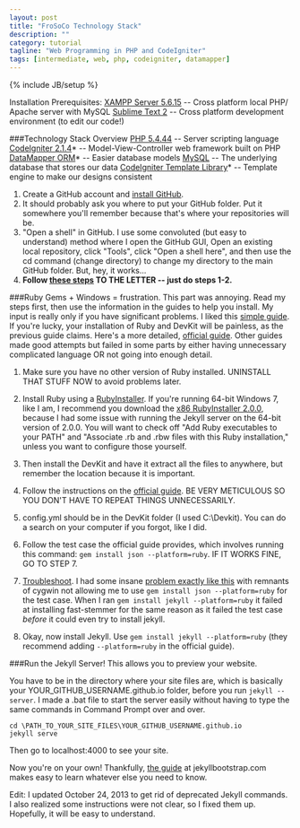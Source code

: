 ```yaml
---
layout: post
title: "FroSoCo Technology Stack"
description: ""
category: tutorial
tagline: "Web Programming in PHP and CodeIgniter"
tags: [intermediate, web, php, codeigniter, datamapper]
---
```

{% include JB/setup %}

Installation Prerequisites:
[XAMPP Server 5.6.15](https://www.apachefriends.org/index.html) -- Cross platform local PHP/ Apache server with MySQL
[Sublime Text 2](http://www.sublimetext.com/2) -- Cross platform development environment (to edit our code!)

###Technology Stack Overview
[PHP 5.4.44](http://php.net/manual/en/index.php) -- Server scripting language
[CodeIgniter 2.1.4](https://codeigniter.com/user_guide/)* -- Model-View-Controller web framework built on PHP
[DataMapper ORM](http://datamapper.wanwizard.eu/pages/toc.html)* -- Easier database models
[MySQL](http://dev.mysql.com/doc/refman/5.7/en/) -- The underlying database that stores our data
[CodeIgniter Template Library](https://github.com/jenssegers/CodeIgniter-Template-Library)* -- Template engine to make our designs consistent

1. Create a GitHub account and [install GitHub](https://help.github.com/articles/set-up-git).
2. It should probably ask you where to put your GitHub folder. Put it somewhere you'll remember because that's where your repositories will be.
3. "Open a shell" in GitHub. I use some convoluted (but easy to understand) method where I open the GitHub GUI, Open an existing local repository, click "Tools", click "Open a shell here", and then use the cd command (change directory) to change my directory to the main GitHub folder. But, hey, it works...
4. **Follow [these steps](http://jekyllbootstrap.com/index.html#start-now) TO THE LETTER -- just do steps 1-2.**

###Ruby Gems + Windows = frustration.
This part was annoying. Read my steps first, then use the information in the guides to help you install. My input is really only if you have significant problems.
I liked this [simple guide](http://www.testically.org/2012/02/02/installing-jekyll-and-ruby-on-windows/). If you're lucky, your installation of Ruby and DevKit will be painless, as the previous guide claims. Here's a more detailed, [official guide](https://github.com/oneclick/rubyinstaller/wiki/development-kit). Other guides made good attempts but failed in some parts by either having unnecessary complicated language OR not going into enough detail.

1. Make sure you have no other version of Ruby installed. UNINSTALL THAT STUFF NOW to avoid problems later.

2. Install Ruby using a [RubyInstaller](http://rubyinstaller.org/downloads/). If you're running 64-bit Windows 7, like I am, I recommend you download the [x86 RubyInstaller 2.0.0](http://rubyinstaller.org/downloads/), because I had some issue with running the Jekyll server on the 64-bit version of 2.0.0. You will want to check off "Add Ruby executables to your PATH" and "Associate .rb and .rbw files with this Ruby installation," unless you want to configure those yourself.

3. Then install the DevKit and have it extract all the files to anywhere, but remember the location because it is important.

4. Follow the instructions on the [official guide](https://github.com/oneclick/rubyinstaller/wiki/development-kit). BE VERY METICULOUS SO YOU DON'T HAVE TO REPEAT THINGS UNNECESSARILY.

5. config.yml should be in the DevKit folder (I used C:\Devkit). You can do a search on your computer if you forgot, like I did.

6. Follow the test case the official guide provides, which involves running this command: `gem install json --platform=ruby`. IF IT WORKS FINE, GO TO STEP 7.

7. [Troubleshoot](https://github.com/oneclick/rubyinstaller/wiki/Troubleshooting). I had some insane [problem exactly like this](https://groups.google.com/forum/#!topic/octopress/8pH9tJqiirA) with remnants of cygwin not allowing me to use `gem install json --platform=ruby` for the test case. When I ran `gem install jekyll --platform=ruby` it failed at installing fast-stemmer for the same reason as it failed the test case *before* it could even try to install jekyll.

8. Okay, now install Jekyll. Use `gem install jekyll --platform=ruby` (they recommend adding `--platform=ruby` in the official guide).

###Run the Jekyll Server!
This allows you to preview your website.

You have to be in the directory where your site files are, which is basically your YOUR_GITHUB_USERNAME.github.io folder, before you run `jekyll --server`. I made a .bat file to start the server easily without having to type the same commands in Command Prompt over and over.

    cd \PATH_TO_YOUR_SITE_FILES\YOUR_GITHUB_USERNAME.github.io
    jekyll serve

Then go to localhost:4000 to see your site.

Now you're on your own! Thankfully, [the guide](http://jekyllbootstrap.com/usage/jekyll-quick-start.html) at jekyllbootstrap.com makes easy to learn whatever else you need to know.

Edit: I updated October 24, 2013 to get rid of deprecated Jekyll commands. I also realized some instructions were not clear, so I fixed them up. Hopefully, it will be easy to understand.